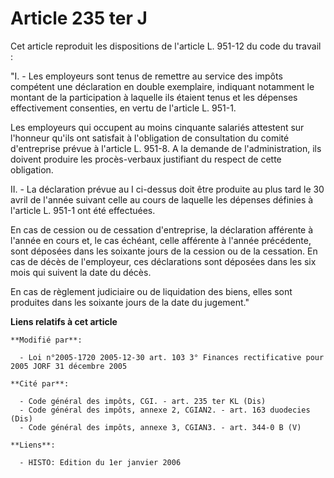 # Article 235 ter J

Cet article reproduit les dispositions de l'article L. 951-12 du code du travail :

"I. - Les employeurs sont tenus de remettre au service des impôts compétent une déclaration en double exemplaire, indiquant
notamment le montant de la participation à laquelle ils étaient tenus et les dépenses effectivement consenties, en vertu de
l'article L. 951-1.

Les employeurs qui occupent au moins cinquante salariés attestent sur l'honneur qu'ils ont satisfait à l'obligation de
consultation du comité d'entreprise prévue à l'article L. 951-8. A la demande de l'administration, ils doivent produire les
procès-verbaux justifiant du respect de cette obligation.

II. - La déclaration prévue au I ci-dessus doit être produite au plus tard le 30 avril de l'année suivant celle au cours de
laquelle les dépenses définies à l'article L. 951-1 ont été effectuées.

En cas de cession ou de cessation d'entreprise, la déclaration afférente à l'année en cours et, le cas échéant, celle
afférente à l'année précédente, sont déposées dans les soixante jours de la cession ou de la cessation. En cas de décès de
l'employeur, ces déclarations sont déposées dans les six mois qui suivent la date du décès.

En cas de règlement judiciaire ou de liquidation des biens, elles sont produites dans les soixante jours de la date du
jugement."

**Liens relatifs à cet article**

	**Modifié par**:

	  - Loi n°2005-1720 2005-12-30 art. 103 3° Finances rectificative pour 2005 JORF 31 décembre 2005

	**Cité par**:

	  - Code général des impôts, CGI. - art. 235 ter KL (Dis)
	  - Code général des impôts, annexe 2, CGIAN2. - art. 163 duodecies (Dis)
	  - Code général des impôts, annexe 3, CGIAN3. - art. 344-0 B (V)

	**Liens**:

	  - HISTO: Edition du 1er janvier 2006
